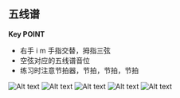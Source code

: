 ## 五线谱

**Key POINT**

+ 右手 i  m 手指交替，拇指三弦
+ 空弦对应的五线谱音位
+ 练习时注意节拍器，节拍，节拍，节拍


![Alt text](../archives/guitar/images/2014-11-31-06.JPG)
![Alt text](../archives/guitar/images/2014-11-31-02.JPG)
![Alt text](../archives/guitar/images/2014-11-31-03.JPG)
![Alt text](../archives/guitar/images/2014-11-31-04.JPG)
![Alt text](../archives/guitar/images/2014-11-31-05.JPG)
